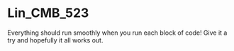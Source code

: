 # Lin_CMB_523
Everything should run smoothly when you run each block of code! Give it a try and hopefully it all works out. 
